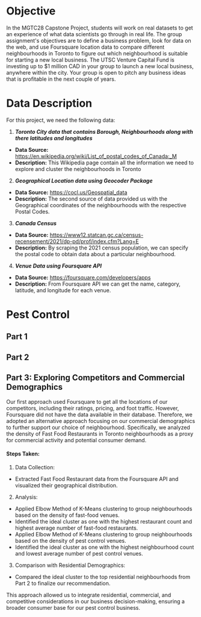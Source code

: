 # Objective
In the MGTC28 Capstone Project, students will work on real datasets to get an experience of what data scientists go through in real life. The group assignment's objectives are to define a business problem, look for data on the web, and use Foursquare location data to compare different neighbourhoods in Toronto to figure out which neighbourhood is suitable for starting a new local business. The UTSC Venture Capital Fund is investing up to $1 million CAD in your group to launch a new local business, anywhere within the city.  Your group is open to pitch any business ideas that is profitable in the next couple of years.

# Data Description
For this project, we need the following data:
1. ***Toronto City data that contains Borough, Neighbourhoods along with there latitudes and longitudes***
* **Data Source:** https://en.wikipedia.org/wiki/List_of_postal_codes_of_Canada:_M
* **Description:** This Wikipedia page contain all the information we need to explore and cluster the neighbourhoods in Toronto
2. ***Geographical Location data using Geocoder Package***
* **Data Source:** https://cocl.us/Geospatial_data
* **Description:** The second source of data provided us with the Geographical coordinates of the neighbourhoods with the respective Postal Codes.
3. ***Canada Census***
* **Data Source:** https://www12.statcan.gc.ca/census-recensement/2021/dp-pd/prof/index.cfm?Lang=E
* **Description:** By scraping the 2021 census population, we can specify the postal code to obtain data about a particular neighbourhood.
4. ***Venue Data using Foursquare API***
* **Data Source:** https://foursquare.com/developers/apps
* **Description:** From Foursquare API we can get the name, category, latitude, and longitude for each venue.


# Pest Control
## Part 1

## Part 2

## Part 3: Exploring Competitors and Commercial Demographics
Our first approach used Foursquare to get all the locations of our competitors, including their ratings, pricing, and foot traffic. However, Foursquare did not have the data available in their database. Therefore, we adopted an alternative approach focusing on our commercial demographics to further support our choice of neighbourhood. Specifically, we analyzed the density of Fast Food Restaurants in Toronto neighbourhoods as a proxy for commercial activity and potential consumer demand.

#### Steps Taken:
1) Data Collection:
  - Extracted Fast Food Restaurant data from the Foursquare API and visualized their geographical distribution.
2) Analysis:
  - Applied Elbow Method of K-Means clustering to group neighbourhoods based on the density of fast-food venues.
  - Identified the ideal cluster as one with the highest restaurant count and highest average number of fast-food restaurants.
  - Applied Elbow Method of K-Means clustering to group neighbourhoods based on the density of pest control venues.
  - Identified the ideal cluster as one with the highest neighbourhood count and lowest average number of pest control venues.
3) Comparison with Residential Demographics:
  - Compared the ideal cluster to the top residential neighbourhoods from Part 2 to finalize our recommendation.

This approach allowed us to integrate residential, commercial, and competitive considerations in our business decision-making, ensuring a broader consumer base for our pest control business.


